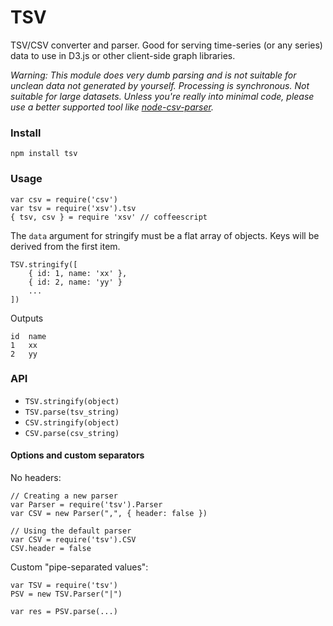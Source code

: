 TSV
===

TSV/CSV converter and parser. Good for serving time-series (or any series) data to use in D3.js or other client-side graph libraries.

*Warning: This module does very dumb parsing and is not suitable for unclean data not generated by yourself.
Processing is synchronous. Not suitable for large datasets. Unless you're really into minimal code, please use a better supported 
tool like [node-csv-parser](http://npmjs.org/node-csv-parser).*

### Install

    npm install tsv

### Usage

    var csv = require('csv')
    var tsv = require('xsv').tsv
    { tsv, csv } = require 'xsv' // coffeescript

The `data` argument for stringify must be a flat array of objects. Keys will be derived from the first item.

    TSV.stringify([
        { id: 1, name: 'xx' },
        { id: 2, name: 'yy' }
        ...
    ])

Outputs

    id  name
    1   xx
    2   yy

### API

- `TSV.stringify(object)`
- `TSV.parse(tsv_string)`
- `CSV.stringify(object)`
- `CSV.parse(csv_string)`

#### Options and custom separators

No headers:

    // Creating a new parser
    var Parser = require('tsv').Parser
    var CSV = new Parser(",", { header: false })

    // Using the default parser
    var CSV = require('tsv').CSV
    CSV.header = false

Custom "pipe-separated values":

    var TSV = require('tsv')
    PSV = new TSV.Parser("|")

    var res = PSV.parse(...)
    